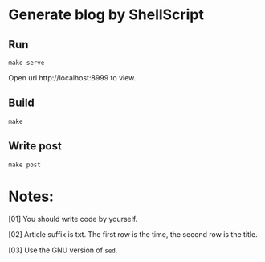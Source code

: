 Generate blog by ShellScript
=============================

Run
---

```
make serve
```

Open url http://localhost:8999 to view.

Build
---

```
make
```

Write post
---

```
make post
```

Notes:
======

[01] You should write code by yourself.

[02] Article suffix is txt. The first row is the time, the second row is the title.

[03] Use the GNU version of `sed`.

